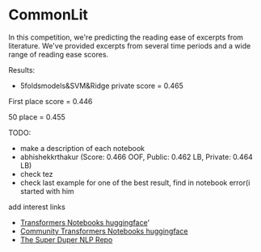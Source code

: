 # CommonLit
In this competition, we're predicting the reading ease of excerpts from literature. We've provided excerpts from several time periods and a wide range of reading ease scores.

Results:
- 5foldsmodels&SVM&Ridge private score = 0.465

First place score = 0.446

50 place = 0.455


TODO:
- make a description of each notebook
- abhishekkrthakur (Score: 0.466 OOF, Public: 0.462 LB, Private: 0.464 LB)
- check tez
- check last example for one of the best result, find in notebook error(i started with him



add interest links
- [Transformers Notebooks huggingface](https://huggingface.co/transformers/notebooks.html)'
- [Community Transformers Notebooks huggingface](https://huggingface.co/transformers/master/community.html#community-notebooks)
- [The Super Duper NLP Repo](https://notebooks.quantumstat.com/)

